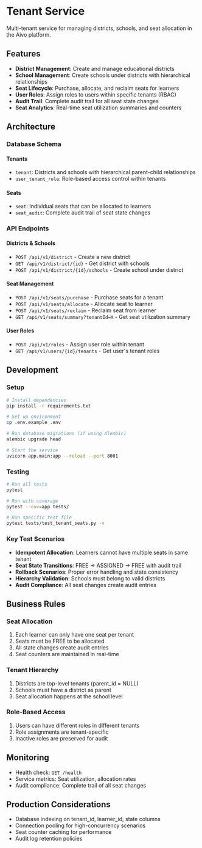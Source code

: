 # Tenant Service

Multi-tenant service for managing districts, schools, and seat allocation in the Aivo platform.

## Features

- **District Management**: Create and manage educational districts
- **School Management**: Create schools under districts with hierarchical relationships
- **Seat Lifecycle**: Purchase, allocate, and reclaim seats for learners
- **User Roles**: Assign roles to users within specific tenants (RBAC)
- **Audit Trail**: Complete audit trail for all seat state changes
- **Seat Analytics**: Real-time seat utilization summaries and counters

## Architecture

### Database Schema

#### Tenants

- `tenant`: Districts and schools with hierarchical parent-child relationships
- `user_tenant_role`: Role-based access control within tenants

#### Seats

- `seat`: Individual seats that can be allocated to learners
- `seat_audit`: Complete audit trail of seat state changes

### API Endpoints

#### Districts & Schools

- `POST /api/v1/district` - Create a new district
- `GET /api/v1/district/{id}` - Get district with schools
- `POST /api/v1/district/{id}/schools` - Create school under district

#### Seat Management

- `POST /api/v1/seats/purchase` - Purchase seats for a tenant
- `POST /api/v1/seats/allocate` - Allocate seat to learner
- `POST /api/v1/seats/reclaim` - Reclaim seat from learner
- `GET /api/v1/seats/summary?tenantId=X` - Get seat utilization summary

#### User Roles

- `POST /api/v1/roles` - Assign user role within tenant
- `GET /api/v1/users/{id}/tenants` - Get user's tenant roles

## Development

### Setup

```bash
# Install dependencies
pip install -r requirements.txt

# Set up environment
cp .env.example .env

# Run database migrations (if using Alembic)
alembic upgrade head

# Start the service
uvicorn app.main:app --reload --port 8001
```

### Testing

```bash
# Run all tests
pytest

# Run with coverage
pytest --cov=app tests/

# Run specific test file
pytest tests/test_tenant_seats.py -v
```

### Key Test Scenarios

- **Idempotent Allocation**: Learners cannot have multiple seats in same tenant
- **Seat State Transitions**: FREE → ASSIGNED → FREE with audit trail
- **Rollback Scenarios**: Proper error handling and state consistency
- **Hierarchy Validation**: Schools must belong to valid districts
- **Audit Compliance**: All seat changes create audit entries

## Business Rules

### Seat Allocation

1. Each learner can only have one seat per tenant
2. Seats must be FREE to be allocated
3. All state changes create audit entries
4. Seat counters are maintained in real-time

### Tenant Hierarchy

1. Districts are top-level tenants (parent_id = NULL)
2. Schools must have a district as parent
3. Seat allocation happens at the school level

### Role-Based Access

1. Users can have different roles in different tenants
2. Role assignments are tenant-specific
3. Inactive roles are preserved for audit

## Monitoring

- Health check: `GET /health`
- Service metrics: Seat utilization, allocation rates
- Audit compliance: Complete trail of all seat changes

## Production Considerations

- Database indexing on tenant_id, learner_id, state columns
- Connection pooling for high-concurrency scenarios
- Seat counter caching for performance
- Audit log retention policies
